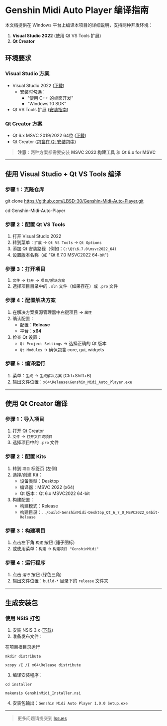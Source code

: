 # Genshin Midi Auto Player 编译指南

本文档提供在 Windows 平台上编译本项目的详细说明，支持两种开发环境：
1. **Visual Studio 2022** (使用 Qt VS Tools 扩展)
2. **Qt Creator**

## 环境要求

### Visual Studio 方案
- Visual Studio 2022 ([下载](https://visualstudio.microsoft.com/))
  - 安装时勾选：
    - "使用 C++ 的桌面开发"
    - "Windows 10 SDK"
- Qt VS Tools 扩展 ([安装指南](https://marketplace.visualstudio.com/items?itemName=TheQtCompany.QtVisualStudioTools-19123))

### Qt Creator 方案
- Qt 6.x MSVC 2019/2022 64位 ([下载](https://www.qt.io/download))
- Qt Creator ([包含在 Qt 安装包中](https://www.qt.io/download))

> **注意**：两种方案都需要安装 **MSVC 2022 构建工具** 和 **Qt 6.x for MSVC**

---

## 使用 Visual Studio + Qt VS Tools 编译

### 步骤 1：克隆仓库

git clone https://github.com/LBSD-30/Genshin-Midi-Auto-Player.git

cd Genshin-Midi-Auto-Player

### 步骤 2：配置 Qt VS Tools
1. 打开 Visual Studio 2022
2. 转到菜单：`扩展` → `Qt VS Tools` → `Qt Options`
3. 添加 Qt 安装路径（例如：`C:\Qt\6.7.0\msvc2022_64`）
4. 设置版本名称（如 "Qt 6.7.0 MSVC2022 64-bit"）

### 步骤 3：打开项目
1. `文件` → `打开` → `项目/解决方案`
2. 选择项目目录中的 `.sln` 文件（如果存在）或 `.pro` 文件

### 步骤 4：配置解决方案
1. 在解决方案资源管理器中右键项目 → `属性`
2. 确认配置：
   - 配置：**Release**
   - 平台：**x64**
3. 检查 Qt 设置：
   - `Qt Project Settings` → 选择正确的 Qt 版本
   - `Qt Modules` → 确保包含 core, gui, widgets

### 步骤 5：编译运行
1. 菜单：`生成` → `生成解决方案` (Ctrl+Shift+B)
2. 输出文件位置：`x64\Release\Genshin_Midi_Auto_Player.exe`

---

## 使用 Qt Creator 编译

### 步骤 1：导入项目
1. 打开 Qt Creator
2. `文件` → `打开文件或项目`
3. 选择项目中的 `.pro` 文件

### 步骤 2：配置 Kits
1. 转到 `项目` 标签页 (左侧)
2. 选择/创建 Kit：
   - 设备类型：Desktop
   - 编译器：MSVC 2022 (x64)
   - Qt 版本：Qt 6.x MSVC2022 64-bit
3. 构建配置：
   - 构建模式：Release
   - 构建目录：`../build-GenshinMidi-Desktop_Qt_6_7_0_MSVC2022_64bit-Release`

### 步骤 3：构建项目
1. 点击左下角 `构建` 按钮 (锤子图标)
2. 或使用菜单：`构建` → `构建项目 "GenshinMidi"`

### 步骤 4：运行程序
1. 点击 `运行` 按钮 (绿色三角)
2. 输出文件位置：`build-*` 目录下的 `release` 文件夹

---

## 生成安装包

### 使用 NSIS 打包
1. 安装 NSIS 3.x ([下载](https://nsis.sourceforge.io/Download))
2. 准备发布文件：

在项目根目录运行

`mkdir distribute`

`xcopy /E /I x64\Release distribute`

3. 编译安装程序：

`cd installer`

`makensis GenshinMidi_Installer.nsi`

4. 安装包输出：`Genshin Midi Auto Player 1.0.0 Setup.exe`

---

> 更多问题请提交到 [Issues](https://github.com/LBSD-30/Genshin-Midi-Auto-Player/issues)
